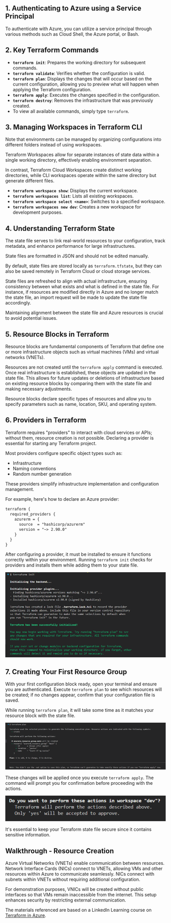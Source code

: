 ## 1. Authenticating to Azure using a Service Principal

To authenticate with Azure, you can utilize a service principal through various methods such as Cloud Shell, the Azure portal, or Bash.

## 2. Key Terraform Commands

- **`terraform init`**: Prepares the working directory for subsequent commands.
- **`terraform validate`**: Verifies whether the configuration is valid.
- **`terraform plan`**: Displays the changes that will occur based on the current configuration, allowing you to preview what will happen when applying the Terraform configuration.
- **`terraform apply`**: Executes the changes specified in the configuration.
- **`terraform destroy`**: Removes the infrastructure that was previously created.
- To view all available commands, simply type `terraform`.

## 3. Managing Workspaces in Terraform CLI

Note that environments can be managed by organizing configurations into different folders instead of using workspaces.

Terraform Workspaces allow for separate instances of state data within a single working directory, effectively enabling environment separation.

In contrast, Terraform Cloud Workspaces create distinct working directories, while CLI workspaces operate within the same directory but generate different files.

- **`terraform workspace show`**: Displays the current workspace.
- **`terraform workspaces list`**: Lists all existing workspaces.
- **`terraform workspace select <name>`**: Switches to a specified workspace.
- **`terraform workspaces new dev`**: Creates a new workspace for development purposes.

## 4. Understanding Terraform State

The state file serves to link real-world resources to your configuration, track metadata, and enhance performance for large infrastructures.

State files are formatted in JSON and should not be edited manually.

By default, state files are stored locally as `terraform.tfstate`, but they can also be saved remotely in Terraform Cloud or cloud storage services.

State files are refreshed to align with actual infrastructure, ensuring consistency between what exists and what is defined in the state file. For instance, if resources are modified directly in Azure and no longer match the state file, an import request will be made to update the state file accordingly.

Maintaining alignment between the state file and Azure resources is crucial to avoid potential issues.

## 5. Resource Blocks in Terraform

Resource blocks are fundamental components of Terraform that define one or more infrastructure objects such as virtual machines (VMs) and virtual networks (VNETs).

Resources are not created until the `terraform apply` command is executed. Once real infrastructure is established, these objects are updated in the state file. This allows for future updates or deletions of infrastructure based on existing resource blocks by comparing them with the state file and making necessary adjustments.

Resource blocks declare specific types of resources and allow you to specify parameters such as name, location, SKU, and operating system.

## 6. Providers in Terraform

Terraform requires "providers" to interact with cloud services or APIs; without them, resource creation is not possible. Declaring a provider is essential for starting any Terraform project.

Most providers configure specific object types such as:

- Infrastructure
- Naming conventions
- Random number generation

These providers simplify infrastructure implementation and configuration management.

For example, here's how to declare an Azure provider:

```
terraform {
  required_providers {
	azurerm = {
	  source  = "hashicorp/azurerm"
	  version = "~> 2.90.0"
	}
  }
}
```

After configuring a provider, it must be installed to ensure it functions correctly within your environment. Running `terraform init` checks for providers and installs them while adding them to your state file.

![alt text](./image.png)

## 7. Creating Your First Resource Group



With your first configuration block ready, open your terminal and ensure you are authenticated. Execute `terraform plan` to see which resources will be created; if no changes appear, confirm that your configuration file is saved.

While running `terraform plan`, it will take some time as it matches your resource block with the state file.

![alt text](image-1.png)

These changes will be applied once you execute `terraform apply`. The command will prompt you for confirmation before proceeding with the actions.

![alt text](image-2.png)

It's essential to keep your Terraform state file secure since it contains sensitive information.

## Walkthrough - Resource Creation

Azure Virtual Networks (VNETs) enable communication between resources. Network Interface Cards (NICs) connect to VNETs, allowing VMs and other resources within Azure to communicate seamlessly. NICs connect with subnets within VNETs without requiring additional configuration.

For demonstration purposes, VNICs will be created without public interfaces so that VMs remain inaccessible from the internet. This setup enhances security by restricting external communication.

The materials referenced are based on a LinkedIn Learning course on [Terraform in Azure](https://www.linkedin.com/learning/introduction-to-terraform-on-azure).
